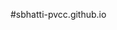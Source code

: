 #sbhatti-pvcc.github.io
<html>
  <head>
    <title>Simple Github Page</title>
    <style>
      <h1> my page on GitHub</h1>
      <p> This is an HTML file on my GitHub repository.</p>
      <p> I can create links to other files in my repository:  <a href  =  "helloworld.html">link to helloworld.html</a></p>
    </body>
<html>
